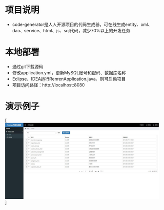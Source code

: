 # 项目说明
* code-generator是人人开源项目的代码生成器，可在线生成entity、xml、dao、service、html、js、sql代码，减少70%以上的开发任务

# 本地部署
* 通过git下载源码
* 修改application.yml，更新MySQL账号和密码、数据库名称
* Eclipse、IDEA运行RenrenApplication.java，则可启动项目
* 项目访问路径：http://localhost:8080

# 演示例子
[![](show.jpg)]
